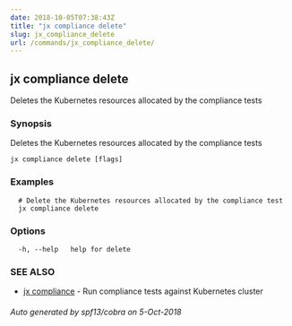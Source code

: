 ```yaml
---
date: 2018-10-05T07:38:43Z
title: "jx compliance delete"
slug: jx_compliance_delete
url: /commands/jx_compliance_delete/
---
```

## jx compliance delete

Deletes the Kubernetes resources allocated by the compliance tests

### Synopsis

Deletes the Kubernetes resources allocated by the compliance tests

```
jx compliance delete [flags]
```

### Examples

```
  # Delete the Kubernetes resources allocated by the compliance test
  jx compliance delete
```

### Options

```
  -h, --help   help for delete
```

### SEE ALSO

* [jx compliance](/commands/jx_compliance/)	 - Run compliance tests against Kubernetes cluster

###### Auto generated by spf13/cobra on 5-Oct-2018

